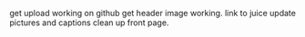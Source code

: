 get upload working on github
get header image working.
link to juice
update pictures and captions
clean up front page.
